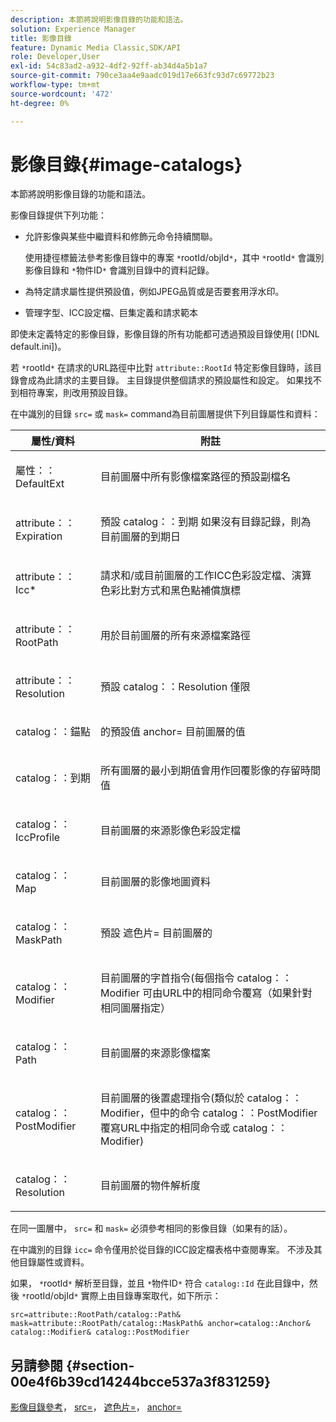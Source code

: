 ```yaml
---
description: 本節將說明影像目錄的功能和語法。
solution: Experience Manager
title: 影像目錄
feature: Dynamic Media Classic,SDK/API
role: Developer,User
exl-id: 54c83ad2-a932-4df2-92ff-ab34d4a5b1a7
source-git-commit: 790ce3aa4e9aadc019d17e663fc93d7c69772b23
workflow-type: tm+mt
source-wordcount: '472'
ht-degree: 0%

---
```


# 影像目錄{#image-catalogs}

本節將說明影像目錄的功能和語法。

影像目錄提供下列功能：

* 允許影像與某些中繼資料和修飾元命令持續關聯。

   使用捷徑標籤法參考影像目錄中的專案 `*`rootId/objId`*`，其中 `*`rootId`*` 會識別影像目錄和 `*`物件ID`*` 會識別目錄中的資料記錄。
* 為特定請求屬性提供預設值，例如JPEG品質或是否要套用浮水印。
* 管理字型、ICC設定檔、巨集定義和請求範本

即使未定義特定的影像目錄，影像目錄的所有功能都可透過預設目錄使用( [!DNL default.ini])。

若 `*`rootId`*` 在請求的URL路徑中比對 `attribute::RootId` 特定影像目錄時，該目錄會成為此請求的主要目錄。 主目錄提供整個請求的預設屬性和設定。 如果找不到相符專案，則改用預設目錄。

在中識別的目錄 `src=` 或 `mask=` command為目前圖層提供下列目錄屬性和資料：

<table id="table_D3FA66EA5D054745900DE5A120885AA8"> 
 <thead> 
  <tr> 
   <th class="entry"> <b> 屬性/資料</b> </th> 
   <th class="entry"> <b> 附註</b> </th> 
  </tr> 
 </thead>
 <tbody> 
  <tr> 
   <td> <p> <span class="codeph"> 屬性：：DefaultExt</span> </p> </td> 
   <td> <p> 目前圖層中所有影像檔案路徑的預設副檔名 </p> </td> 
  </tr> 
  <tr> 
   <td> <p> <span class="codeph"> attribute：：Expiration</span> </p> </td> 
   <td> <p> 預設 <span class="codeph"> catalog：：到期</span> 如果沒有目錄記錄，則為目前圖層的到期日 </p> </td> 
  </tr> 
  <tr> 
   <td> <p> <span class="codeph"> attribute：：Icc*</span> </p> </td> 
   <td> <p> 請求和/或目前圖層的工作ICC色彩設定檔、演算色彩比對方式和黑色點補償旗標 </p> </td> 
  </tr> 
  <tr> 
   <td> <p> <span class="codeph"> attribute：：RootPath</span> </p> </td> 
   <td> <p> 用於目前圖層的所有來源檔案路徑 </p> </td> 
  </tr> 
  <tr> 
   <td> <p> <span class="codeph"> attribute：：Resolution</span> </p> </td> 
   <td> <p> 預設 <span class="codeph"> catalog：：Resolution</span> 僅限 </p> </td> 
  </tr> 
  <tr> 
   <td> <p> <span class="codeph"> catalog：：錨點</span> </p> </td> 
   <td> <p> 的預設值 <span class="codeph"> anchor=</span> 目前圖層的值 </p> </td> 
  </tr> 
  <tr> 
   <td> <p> <span class="codeph"> catalog：：到期</span> </p> </td> 
   <td> <p> 所有圖層的最小到期值會用作回覆影像的存留時間值 </p> </td> 
  </tr> 
  <tr> 
   <td> <p> <span class="codeph"> catalog：：IccProfile</span> </p> </td> 
   <td> <p> 目前圖層的來源影像色彩設定檔 </p> </td> 
  </tr> 
  <tr> 
   <td> <p> <span class="codeph"> catalog：：Map</span> </p> </td> 
   <td> <p> 目前圖層的影像地圖資料 </p> </td> 
  </tr> 
  <tr> 
   <td> <p> <span class="codeph"> catalog：：MaskPath</span> </p> </td> 
   <td> <p> 預設 <span class="codeph"> 遮色片=</span> 目前圖層的 </p> </td> 
  </tr> 
  <tr> 
   <td> <p> <span class="codeph"> catalog：：Modifier</span> </p> </td> 
   <td> <p> 目前圖層的字首指令(每個指令 <span class="codeph"> catalog：：Modifier</span> 可由URL中的相同命令覆寫（如果針對相同圖層指定） </p> </td> 
  </tr> 
  <tr> 
   <td> <p> <span class="codeph"> catalog：：Path</span> </p> </td> 
   <td> <p> 目前圖層的來源影像檔案 </p> </td> 
  </tr> 
  <tr> 
   <td> <p> <span class="codeph"> catalog：：PostModifier</span> </p> </td> 
   <td> <p> 目前圖層的後置處理指令(類似於 <span class="codeph"> catalog：：Modifier</span>，但中的命令 <span class="codeph"> catalog：：PostModifier</span> 覆寫URL中指定的相同命令或 <span class="codeph"> catalog：：Modifier</span>) </p> </td> 
  </tr> 
  <tr> 
   <td> <p> <span class="codeph"> catalog：：Resolution</span> </p> </td> 
   <td> <p> 目前圖層的物件解析度 </p> </td> 
  </tr> 
 </tbody> 
</table>

在同一圖層中， `src=` 和 `mask=` 必須參考相同的影像目錄（如果有的話）。

在中識別的目錄 `icc=` 命令僅用於從目錄的ICC設定檔表格中查閱專案。 不涉及其他目錄屬性或資料。

如果， `*`rootId`*` 解析至目錄，並且 `*`物件ID`*` 符合 `catalog::Id` 在此目錄中，然後 `*`rootId/objId`*` 實際上由目錄專案取代，如下所示：

`src=attribute::RootPath/catalog::Path& mask=attribute::RootPath/catalog::MaskPath& anchor=catalog::Anchor& catalog::Modifier& catalog::PostModifier`

## 另請參閱 {#section-00e4f6b39cd14244bcce537a3f831259}

[影像目錄參考](../../../../../is-api/image-catalog/image-serving-api-ref/c-image-catalog-reference/c-overview/c-overview.md#concept-9ce2b6a133de45f783e95cabc5810ac3)， [src=](../../../../../is-api/http-ref/image-serving-api-ref/c-http-protocol-reference/c-command-reference/r-src.md#reference-f6506637778c4c69bf106a7924a91ab1)， [遮色片=](../../../../../is-api/http-ref/image-serving-api-ref/c-http-protocol-reference/c-command-reference/r-mask.md#reference-922254e027404fb890b850e2723ee06e)， [anchor=](../../../../../is-api/http-ref/image-serving-api-ref/c-http-protocol-reference/c-command-reference/r-anchor.md#reference-6661e548ab284b82828d8d94c8ddeb7c)
